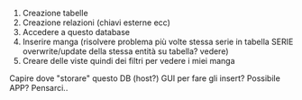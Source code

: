 1) Creazione tabelle
2) Creazione relazioni (chiavi esterne ecc)
3) Accedere a questo database
4) Inserire manga 
    (risolvere problema più volte stessa serie in tabella SERIE
        overwrite/update della stessa entità su tabella? vedere)
5) Creare delle viste quindi dei filtri per vedere i miei manga

Capire dove "storare" questo DB (host?)
GUI per fare gli insert?
Possibile APP? Pensarci..
